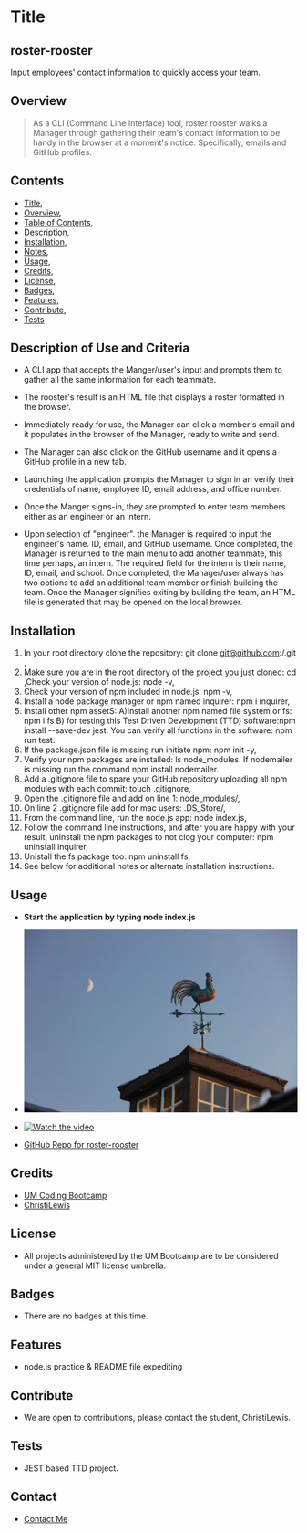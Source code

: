 # Title
## roster-rooster
Input employees' contact information to quickly access your team.

## Overview 
>As a CLI (Command Line Interface) tool, roster rooster walks a Manager through gathering their team's contact information to be handy in the browser at a moment's notice. Specifically, emails and GitHub profiles.
>

## Contents
* [Title](#title),
* [Overview](#overview),
* [Table of Contents](#contents),
* [Description](#description),
* [Installation](#installation),
* [Notes](#notes),
* [Usage](#usage),
* [Credits](#credits),
* [License](#license),
* [Badges](#badges),
* [Features](#features),
* [Contribute](#contribute),
* [Tests](#tests)

## Description of Use and Criteria
* A CLI app that accepts the Manger/user's input and prompts them to gather all the same information for each teammate.
* The rooster's result is an HTML file that displays a roster formatted in the browser.
* Immediately ready for use, the Manager can click a member's email and it populates in the browser of the Manager, ready to write and send.
* The Manager can also click on the GitHub username and it opens a GitHub profile in a new tab.

* Launching the application prompts the Manager to sign in an verify their credentials of name, employee ID, email address, and office number.

* Once the Manger signs-in, they are prompted to enter team members either as an engineer or an intern.

* Upon selection of "engineer". the Manager is required to input the engineer's name. ID, email, and GitHub username.  Once completed, the Manager is returned to the main menu to add another teammate, this time perhaps, an intern.  The required field for the intern is their name, ID, email, and school.  Once completed, the Manager/user always has two options to add an additional team member or finish building the team.  Once the Manager signifies exiting by building the team, an HTML file is generated that may be opened on the local browser.

## Installation
1) In your root directory clone the <project directory name> repository: git clone git@github.com:<userName>/<project directory name>.git ,
2) Make sure you are in the root directory of the project you just cloned: cd <project directory name>,Check your version of node.js: node -v,
3) Check your version of npm included in node.js: npm -v,
4) Install a node package manager or npm named inquirer: npm i inquirer,
5) Install other npm assetS: A)Install another npm named file system or fs: npm i fs  B) for testing this Test Driven Development (TTD) software:npm install --save-dev jest.  You can verify all functions in the software: npm run test.
6) If the package.json file is missing run initiate npm: npm init -y,
7) Verify your npm packages are installed: ls node_modules.  If nodemailer is missing run the command npm install nodemailer.
8) Add a .gitignore file to spare your GitHub repository uploading all npm modules with each commit: touch .gitignore,
9) Open the .gitignore file and add on line 1: node_modules/,
10) On line 2 .gitignore file add for mac users: .DS_Store/,
11) From the command line, run the node.js app: node index.js,
12) Follow the command line instructions, and after you are happy with your result, uninstall the npm packages to not clog your computer: npm uninstall inquirer,
13) Unistall the fs package too: npm uninstall fs,
14) See below for additional notes or alternate installation instructions.

## Usage

* **Start the application by typing node index.js**
* ![Preview Image](./assets/images/roster-rooster.jpg)
* [![Watch the video]( https://img.video.jpg)]( https://youtu.be/TBD)

* [GitHub Repo for roster-rooster](https://github.com/ChristiLewis/roster-rooster)


## Credits
* [UM Coding Bootcamp](https://bootcamp.miami.edu/coding/)
* [ChristiLewis](https://github.com/ChristiLewis)

## License
* All projects administered by the UM Bootcamp are to be considered under a general MIT license umbrella.
  
## Badges
* There are no badges at this time.

## Features
* node.js practice & README file expediting

## Contribute
* We are open to contributions, please contact the student, ChristiLewis.

## Tests
* JEST based TTD project.

## Contact
* [Contact Me](clc@xxxxxxx.com)